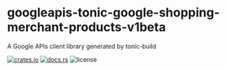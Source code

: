 # googleapis-tonic-google-shopping-merchant-products-v1beta

A Google APIs client library generated by tonic-build

[![crates.io](https://img.shields.io/crates/v/googleapis-tonic-google-shopping-merchant-products-v1beta)](https://crates.io/crates/googleapis-tonic-google-shopping-merchant-products-v1beta)
[![docs.rs](https://img.shields.io/docsrs/googleapis-tonic-google-shopping-merchant-products-v1beta)](https://docs.rs/googleapis-tonic-google-shopping-merchant-products-v1beta)
![license](https://img.shields.io/crates/l/googleapis-tonic-google-shopping-merchant-products-v1beta)
